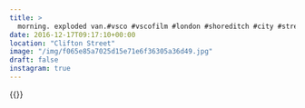 ```yaml
---
title: >
  morning. exploded van.#vsco #vscofilm #london #shoreditch #city #streetphotography
date: 2016-12-17T09:17:10+00:00
location: "Clifton Street"
image: "/img/f065e85a7025d15e71e6f36305a36d49.jpg"
draft: false
instagram: true
---
```


{{<photo src="/img/f065e85a7025d15e71e6f36305a36d49.jpg">}}
